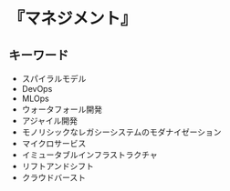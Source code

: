 # 『マネジメント』


## キーワード

- スパイラルモデル
- DevOps
- MLOps
- ウォータフォール開発
- アジャイル開発
- モノリシックなレガシーシステムのモダナイゼーション
- マイクロサービス
- イミュータブルインフラストラクチャ
- リフトアンドシフト
- クラウドバースト
